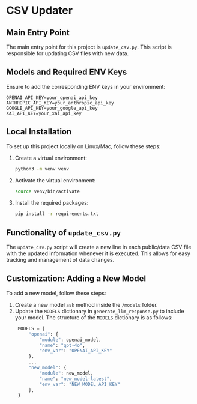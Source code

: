 # CSV Updater

## Main Entry Point
The main entry point for this project is `update_csv.py`. This script is responsible for updating CSV files with new data.

## Models and Required ENV Keys
Ensure to add the corresponding ENV keys in your environment:
   ```
   OPENAI_API_KEY=your_openai_api_key
   ANTHROPIC_API_KEY=your_anthropic_api_key
   GOOGLE_API_KEY=your_google_api_key
   XAI_API_KEY=your_xai_api_key
   ```

## Local Installation
To set up this project locally on Linux/Mac, follow these steps:
1. Create a virtual environment:
   ```bash
   python3 -m venv venv
   ```
2. Activate the virtual environment:
   ```bash
   source venv/bin/activate
   ```
3. Install the required packages:
   ```bash
   pip install -r requirements.txt
   ```

## Functionality of `update_csv.py`
The `update_csv.py` script will create a new line in each public/data CSV file with the updated information whenever it is executed. This allows for easy tracking and management of data changes.

## Customization: Adding a New Model
To add a new model, follow these steps:
1. Create a new model `ask` method inside the `/models` folder.
2. Update the `MODELS` dictionary in `generate_llm_response.py` to include your model. The structure of the `MODELS` dictionary is as follows:
   ```python
    MODELS = {
        "openai": {
            "module": openai_model,
            "name": "gpt-4o",
            "env_var": "OPENAI_API_KEY"
        },
        ...
        "new_model": {
            "module": new_model,
            "name": "new_model-latest",
            "env_var": "NEW_MODEL_API_KEY"
        },
    }
   ```